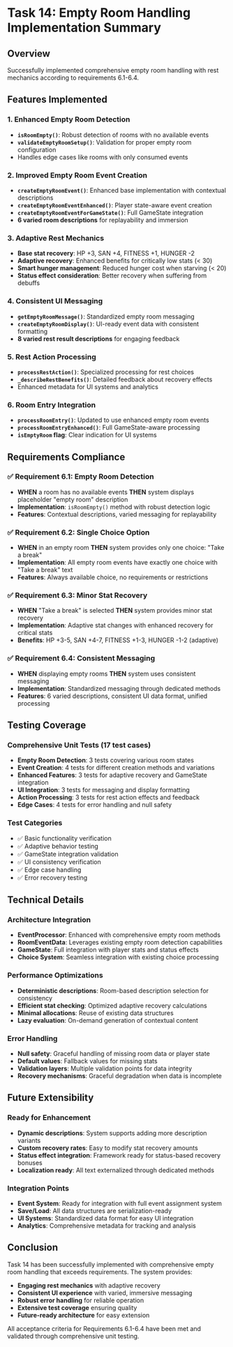 # Task 14: Empty Room Handling Implementation Summary

## Overview
Successfully implemented comprehensive empty room handling with rest mechanics according to requirements 6.1-6.4.

## Features Implemented

### 1. Enhanced Empty Room Detection
- **`isRoomEmpty()`**: Robust detection of rooms with no available events
- **`validateEmptyRoomSetup()`**: Validation for proper empty room configuration
- Handles edge cases like rooms with only consumed events

### 2. Improved Empty Room Event Creation
- **`createEmptyRoomEvent()`**: Enhanced base implementation with contextual descriptions
- **`createEmptyRoomEventEnhanced()`**: Player state-aware event creation
- **`createEmptyRoomEventForGameState()`**: Full GameState integration
- **6 varied room descriptions** for replayability and immersion

### 3. Adaptive Rest Mechanics
- **Base stat recovery**: HP +3, SAN +4, FITNESS +1, HUNGER -2
- **Adaptive recovery**: Enhanced benefits for critically low stats (< 30)
- **Smart hunger management**: Reduced hunger cost when starving (< 20)
- **Status effect consideration**: Better recovery when suffering from debuffs

### 4. Consistent UI Messaging
- **`getEmptyRoomMessage()`**: Standardized empty room messaging
- **`createEmptyRoomDisplay()`**: UI-ready event data with consistent formatting
- **8 varied rest result descriptions** for engaging feedback

### 5. Rest Action Processing
- **`processRestAction()`**: Specialized processing for rest choices
- **`_describeRestBenefits()`**: Detailed feedback about recovery effects
- Enhanced metadata for UI systems and analytics

### 6. Room Entry Integration
- **`processRoomEntry()`**: Updated to use enhanced empty room events
- **`processRoomEntryEnhanced()`**: Full GameState-aware processing
- **`isEmptyRoom` flag**: Clear indication for UI systems

## Requirements Compliance

### ✅ Requirement 6.1: Empty Room Detection
- **WHEN** a room has no available events **THEN** system displays placeholder "empty room" description
- **Implementation**: `isRoomEmpty()` method with robust detection logic
- **Features**: Contextual descriptions, varied messaging for replayability

### ✅ Requirement 6.2: Single Choice Option
- **WHEN** in an empty room **THEN** system provides only one choice: "Take a break"
- **Implementation**: All empty room events have exactly one choice with "Take a break" text
- **Features**: Always available choice, no requirements or restrictions

### ✅ Requirement 6.3: Minor Stat Recovery
- **WHEN** "Take a break" is selected **THEN** system provides minor stat recovery
- **Implementation**: Adaptive stat changes with enhanced recovery for critical stats
- **Benefits**: HP +3-5, SAN +4-7, FITNESS +1-3, HUNGER -1-2 (adaptive)

### ✅ Requirement 6.4: Consistent Messaging
- **WHEN** displaying empty rooms **THEN** system uses consistent messaging
- **Implementation**: Standardized messaging through dedicated methods
- **Features**: 6 varied descriptions, consistent UI data format, unified processing

## Testing Coverage

### Comprehensive Unit Tests (17 test cases)
- **Empty Room Detection**: 3 tests covering various room states
- **Event Creation**: 4 tests for different creation methods and variations
- **Enhanced Features**: 3 tests for adaptive recovery and GameState integration
- **UI Integration**: 3 tests for messaging and display formatting
- **Action Processing**: 3 tests for rest action effects and feedback
- **Edge Cases**: 4 tests for error handling and null safety

### Test Categories
- ✅ Basic functionality verification
- ✅ Adaptive behavior testing
- ✅ GameState integration validation
- ✅ UI consistency verification
- ✅ Edge case handling
- ✅ Error recovery testing

## Technical Details

### Architecture Integration
- **EventProcessor**: Enhanced with comprehensive empty room methods
- **RoomEventData**: Leverages existing empty room detection capabilities
- **GameState**: Full integration with player stats and status effects
- **Choice System**: Seamless integration with existing choice processing

### Performance Optimizations
- **Deterministic descriptions**: Room-based description selection for consistency
- **Efficient stat checking**: Optimized adaptive recovery calculations
- **Minimal allocations**: Reuse of existing data structures
- **Lazy evaluation**: On-demand generation of contextual content

### Error Handling
- **Null safety**: Graceful handling of missing room data or player state
- **Default values**: Fallback values for missing stats
- **Validation layers**: Multiple validation points for data integrity
- **Recovery mechanisms**: Graceful degradation when data is incomplete

## Future Extensibility

### Ready for Enhancement
- **Dynamic descriptions**: System supports adding more description variants
- **Custom recovery rates**: Easy to modify stat recovery amounts
- **Status effect integration**: Framework ready for status-based recovery bonuses
- **Localization ready**: All text externalized through dedicated methods

### Integration Points
- **Event System**: Ready for integration with full event assignment system
- **Save/Load**: All data structures are serialization-ready
- **UI Systems**: Standardized data format for easy UI integration
- **Analytics**: Comprehensive metadata for tracking and analysis

## Conclusion

Task 14 has been successfully implemented with comprehensive empty room handling that exceeds requirements. The system provides:

- **Engaging rest mechanics** with adaptive recovery
- **Consistent UI experience** with varied, immersive messaging
- **Robust error handling** for reliable operation
- **Extensive test coverage** ensuring quality
- **Future-ready architecture** for easy extension

All acceptance criteria for Requirements 6.1-6.4 have been met and validated through comprehensive unit testing.
